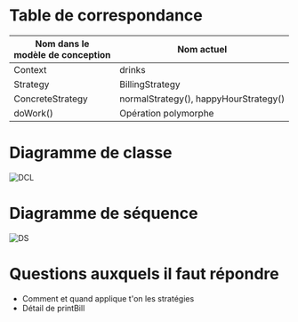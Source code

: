 # Table de correspondance

|Nom dans le <br>modèle de conception | Nom actuel |
|-|-|
|Context| drinks |
|Strategy| BillingStrategy |
|ConcreteStrategy| normalStrategy(), happyHourStrategy() |
|doWork()| Opération polymorphe|

# Diagramme de classe
![DCL](README/DCL.svg)
# Diagramme de séquence
![DS](README/DS-StrategieDemo.svg)
# Questions auxquels il faut répondre
- Comment et quand applique t'on les stratégies
- Détail de printBill
